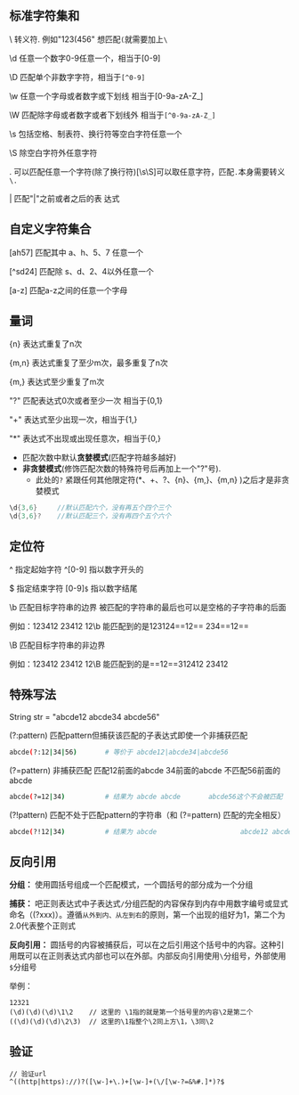 ## 标准字符集和

\ 	 转义符. 例如"123(456" 想匹配`(`就需要加上`\`

\d	任意一个数字0-9任意一个，相当于[0-9]

\D	匹配单个非数字字符，相当于`[^0-9]`

\w	任意一个字母或者数字或下划线 相当于[0-9a-zA-Z_]

\W	匹配除字母或者数字或者下划线外 相当于`[^0-9a-zA-Z_]`

\s	包括空格、制表符、换行符等空白字符任意一个

\S	除空白字符外任意字符

.	  可以匹配任意一个字符(除了换行符)[\s\S]可以取任意字符，匹配`.`本身需要转义`\.`

|	  匹配"|"之前或者之后的表 达式

## 自定义字符集合

[ah57]	匹配其中 a、h、5、7 任意一个

[^sd24]	匹配除 s、d、2、4以外任意一个

[a-z]	匹配a-z之间的任意一个字母

## 量词

{n}	表达式重复了n次

{m,n}	表达式重复了至少m次，最多重复了n次

{m,}	表达式至少重复了m次

"?"	匹配表达式0次或者至少一次 相当于{0,1}

"+"	表达式至少出现一次，相当于{1,}

"*"	表达式不出现或出现任意次，相当于{0,}

- 匹配次数中默认**贪婪模式**(匹配字符越多越好)
- **非贪婪模式**(修饰匹配次数的特殊符号后再加上一个"?"号).
  - 此处的`?` 紧跟任何其他限定符(*、+、?、{n}、{m,}、{m,n} )之后才是非贪婪模式 


~~~java
\d{3,6}		//默认匹配六个，没有再五个四个三个
\d{3,6}? 	//默认匹配三个，没有再四个五个六个
~~~

## 定位符

^	指定起始字符						^[0-9] 	指以数字开头的

$ 	指定结束字符						[0-9]`$`	指以数字结尾

\b	匹配目标字符串的边界	被匹配的字符串的最后也可以是空格的子字符串的后面

例如：123412 23412 	12\b	能匹配到的是123124==12== 234==12==

\B	匹配目标字符串的非边界

例如：123412 23412 	12\B	能匹配到的是==12==312412 23412

## 特殊写法

String str = "abcde12  abcde34  abcde56"

(?:pattern)	匹配pattern但捕获该匹配的子表达式即使一个非捕获匹配

~~~bash
abcde(?:12|34|56)		# 等价于 abcde12|abcde34|abcde56
~~~

(?=pattern)  非捕获匹配 匹配12前面的abcde 34前面的abcde 不匹配56前面的abcde

~~~bash
abcde(?=12|34)			# 结果为 abcde abcde		abcde56这个不会被匹配
~~~

(?!pattern)	匹配不处于匹配pattern的字符串（和 (?=pattern) 匹配的完全相反）

~~~bash
abcde(?!12|34)			# 结果为 abcde						abcde12 abcde34 这两个不会被匹配
~~~

## 反向引用

**分组：** 使用圆括号组成一个匹配模式，一个圆括号的部分成为一个分组

**捕获：** 吧正则表达式中子表达式`/`分组匹配的内容保存到内存中用数字编号或显式命名（(?<name>xxx)）。遵循`从外到内、从左到右`的原则，第一个出现的组好为1，第二个为2.0代表整个正则式

**反向引用：** 圆括号的内容被捕获后，可以在之后引用这个括号中的内容。这种引用既可以在正则表达式内部也可以在外部。内部反向引用使用`\`分组号，外部使用`$`分组号

举例：

~~~
12321
(\d)(\d)(\d)\1\2	// 这里的 \1指的就是第一个括号里的内容\2是第二个
((\d)(\d)(\d)\2\3)	// 这里的\1指整个\2同上方\1，\3同\2
~~~

## 验证

~~~
// 验证url
^((http|https)://)?([\w-]+\.)+[\w-]+(\/[\w-?=&%#.]*)?$
~~~

